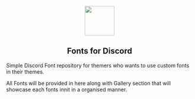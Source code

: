 <p align="center">
    <img src="https://raw.githubusercontent.com/Rairof/Discord-Theme/main/122854.png" width="80" />
    <h2 align="center">Fonts for Discord</h2>
</p>

Simple Discord Font repository for themers who wants to use custom fonts in their themes.

All Fonts will be provided in here along with Gallery section that will showcase each fonts innit in a organised manner.
